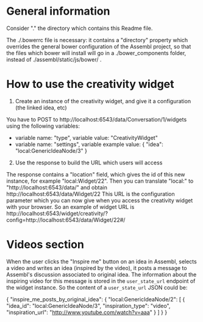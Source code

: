 
General information
===================

Consider "." the directory which contains this Readme file.

The ./.bowerrc file is necessary: it contains a "directory" property which overrides the general bower configuration of the Assembl project, so that the files which bower will install will go in a ./bower_components folder, instead of ./assembl/static/js/bower/ .



How to use the creativity widget
==========================

1) Create an instance of the creativity widget, and give it a configuration (the linked idea, etc)

You have to POST to http://localhost:6543/data/Conversation/1/widgets using the following variables:
- variable name: "type", variable value: "CreativityWidget"
- variable name: "settings", variable example value:
{
    "idea": "local:GenericIdeaNode/3"
}

2) Use the response to build the URL which users will access

The response contains a "location" field, which gives the id of this new instance, for example "local:Widget/22".
Then you can translate "local:" to "http://localhost:6543/data/" and obtain http://localhost:6543/data/Widget/22
This URL is the configuration parameter which you can now give when you access the creativity widget with your browser.
So an example of widget URL is http://localhost:6543/widget/creativity/?config=http://localhost:6543/data/Widget/22#/


Videos section
==============

When the user clicks the "Inspire me" button on an idea in Assembl, selects a video and writes an idea (inspired by the video), it posts a message to Assembl's discussion associated to original idea. The information about the inspiring video for this message is stored in the `user_state_url` endpoint of the widget instance. So the content of a `user_state_url` JSON could be:

{
    "inspire_me_posts_by_original_idea": {
        "local:GenericIdeaNode/2": [
            {
                "idea_id": "local:GenericIdeaNode/3",
                "inspiration_type": "video",
                "inspiration_url": "http://www.youtube.com/watch?v=aaa"
            }
        ]
    }
}




